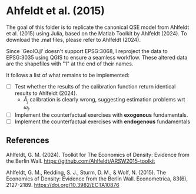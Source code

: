# Ahfeldt et al. (2015)

The goal of this folder is to replicate the canonical QSE model from Ahlfeldt et al. (2015) using Julia, based on the Matlab Toolkit by Ahlfeldt (2024). To download the .mat files, please refer to Ahlfeldt (2024).

Since `GeoIO.jl' doesn't support EPSG:3068, I reproject the data to EPSG:3035 using QGIS to ensure a seamless workflow. These altered data are the shapefiles with "1" at the end of their names.

It follows a list of what remains to be implemented:
- [ ] Test whether the results of the calibration function return identical results to Ahlfeldt (2024).
    - $\tilde{A}_j$ calibration is clearly wrong, suggesting estimation problems wrt $\omega_j$. 
- [ ] Implement the counterfactual exercises with **exogenous** fundamentals.
- [ ] Implement the counterfactual exercises with **endogenous** fundamentals

## References

Ahlfeldt, G. M. (2024). Toolkit for The Economics of Density: Evidence from the Berlin Wall. https://github.com/Ahlfeldt/ARSW2015-toolkit

Ahlfeldt, G. M., Redding, S. J., Sturm, D. M., & Wolf, N. (2015). The Economics of Density: Evidence from the Berlin Wall. Econometrica, 83(6), 2127-2189. https://doi.org/10.3982/ECTA10876